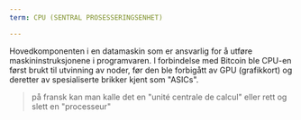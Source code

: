 ```yaml
---
term: CPU (SENTRAL PROSESSERINGSENHET)

---
```

Hovedkomponenten i en datamaskin som er ansvarlig for å utføre maskininstruksjonene i programvaren. I forbindelse med Bitcoin ble CPU-en først brukt til utvinning av noder, før den ble forbigått av GPU (grafikkort) og deretter av spesialiserte brikker kjent som "ASICs".

> på fransk kan man kalle det en "unité centrale de calcul" eller rett og slett en "processeur"